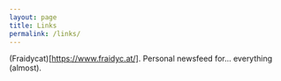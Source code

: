 ```yaml
---
layout: page
title: Links
permalink: /links/
---
```

(Fraidycat)[https://www.fraidyc.at/]. Personal newsfeed for... everything (almost).

